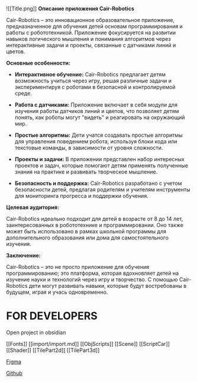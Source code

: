 
![[Title.png]]
**Описание приложения Cair-Robotics**

Cair-Robotics – это инновационное образовательное приложение, предназначенное для обучения детей основам программирования и работы с робототехникой. Приложение фокусируется на развитии навыков логического мышления и понимания алгоритмов через интерактивные задачи и проекты, связанные с датчиками линий и цветов.

**Основные особенности:**

- **Интерактивное обучение:** Cair-Robotics предлагает детям возможность учиться через игру, решая различные задачи и экспериментируя с роботами в безопасной и контролируемой среде.
  
- **Работа с датчиками:** Приложение включает в себя модули для изучения работы датчиков линий и цветов, что позволяет детям понять, как роботы могут "видеть" и реагировать на окружающий мир.
  
- **Простые алгоритмы:** Дети учатся создавать простые алгоритмы для управления поведением робота, используя блоки кода или текстовые команды, в зависимости от уровня сложности.
  
- **Проекты и задачи:** В приложении представлен набор интересных проектов и задач, которые помогают детям применять полученные знания на практике и развивать творческое мышление.
  
- **Безопасность и поддержка:** Cair-Robotics разработано с учетом безопасности детей, предлагая родителям и учителям инструменты для мониторинга прогресса и поддержки обучения.

**Целевая аудитория:**

Cair-Robotics идеально подходит для детей в возрасте от 8 до 14 лет, заинтересованных в робототехнике и программировании. Оно также может быть использовано в рамках школьной программы для дополнительного образования или дома для самостоятельного изучения.

**Заключение:**

Cair-Robotics – это не просто приложение для обучения программированию; это платформа, которая вдохновляет детей на изучение науки и технологий через игру и творчество. С помощью Cair-Robotics дети могут развивать навыки, которые будут востребованы в будущем, играя и учась одновременно.




# FOR DEVELOPERS

Open project in obsidian

[[Fonts]]
[[import/import.md]]
[[ObjScripts]]
[[Scene]]
[[ScriptCar]]
[[Shader]]
[[TilePart2d]]
[[TilePart3d]]


[Figma](https://www.figma.com/design/yNMuqnwTXCxTAiU25xsKBf/CairRobotics?node-id=0-1&t=sUN4hfN58xgI0lnD-1)

[Github](https://github.com/whaleOpop/Cair-Robotics)

